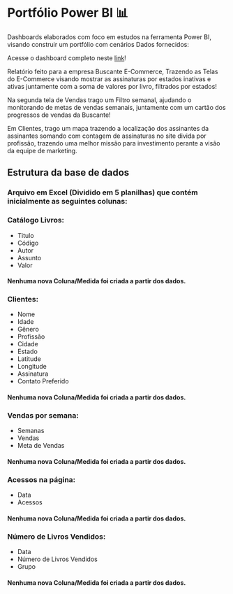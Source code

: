 # Portfólio Power BI 📊

Dashboards elaborados com foco em estudos na ferramenta Power BI, visando construir um portfólio com cenários Dados fornecidos:

Acesse o dashboard completo neste [link](https://app.powerbi.com/view?r=eyJrIjoiNDcxMzExNDgtMGUzYS00MzRkLTk3Y2ItYTc0MjI4ZWJhZDQwIiwidCI6IjMxYmM0MmM1LTIwMzAtNDVkNC1hYzBlLWYxZDY4M2VmYjZlZiJ9)!

Relatório feito para a empresa Buscante E-Commerce, Trazendo as Telas do E-Commerce visando mostrar as assinaturas por estados inativas e ativas juntamente com a soma de valores por livro, filtrados por estados!

Na segunda tela de Vendas trago um Filtro semanal, ajudando o monitorando de metas de vendas semanais, juntamente com um cartão dos progressos de vendas da Buscante!

Em Clientes, trago um mapa trazendo a localização dos assinantes da assinantes somando com contagem de assinaturas no site divida por profissão, trazendo uma melhor missão para investimento perante a visão da equipe de marketing.


## Estrutura da base de dados

### Arquivo em Excel (Dividido em 5 planilhas) que contém inicialmente as seguintes colunas:

### Catálogo Livros:
- Titulo
- Código
- Autor
- Assunto
- Valor

#### Nenhuma nova Coluna/Medida foi criada a partir dos dados.

### Clientes:
- Nome
- Idade
- Gênero
- Profissão
- Cidade
- Estado
- Latitude
- Longitude
- Assinatura
- Contato Preferido

#### Nenhuma nova Coluna/Medida foi criada a partir dos dados.

### Vendas por semana:
- Semanas
- Vendas
- Meta de Vendas

#### Nenhuma nova Coluna/Medida foi criada a partir dos dados.

### Acessos na página:
- Data
- Acessos

#### Nenhuma nova Coluna/Medida foi criada a partir dos dados.

### Número de Livros Vendidos:
- Data
- Número de Livros Vendidos
- Grupo

#### Nenhuma nova Coluna/Medida foi criada a partir dos dados.


